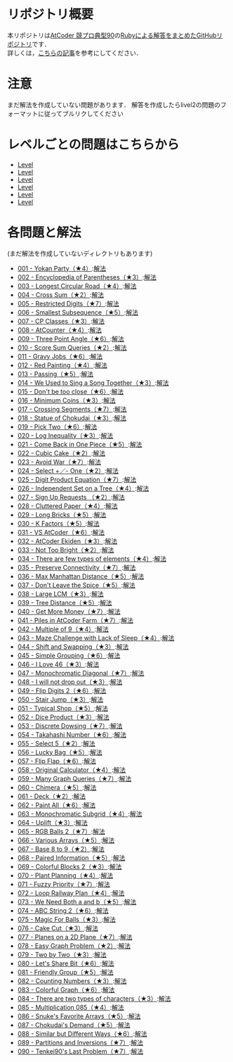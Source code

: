 # リポジトリ概要
本リポジトリは[AtCoder 競プロ典型90](https://atcoder.jp/contests/typical90)の[Rubyによる解答をまとめたGitHubリポジトリ](https://github.com/gostachan/typical_90/tree/main)です．  
詳しくは，[こちらの記事](https://qiita.com/gostachan/items/40451f694e10f11dab1d)を参考にしてください．

# 注意
まだ解法を作成していない問題があります．
解答を作成したらlivel2の問題のフォーマットに従ってプルリクしてください

# レベルごとの問題はこちらから
* [Level](https://github.com/gostachan/typical_90/tree/main/level2)
* [Level](https://github.com/gostachan/typical_90/tree/main/level3)
* [Level](https://github.com/gostachan/typical_90/tree/main/level4)
* [Level](https://github.com/gostachan/typical_90/tree/main/level5)
* [Level](https://github.com/gostachan/typical_90/tree/main/level6)
* [Level](https://github.com/gostachan/typical_90/tree/main/level7)

# 各問題と解法 
(まだ解法を作成していないディレクトリもあります)
* [001 - Yokan Party（★4）](https://atcoder.jp/contests/typical90/tasks/typical90_a):[解法](https://github.com/gostachan/typical_90/tree/main/level4/num1)
* [002 - Encyclopedia of Parentheses（★3）](https://atcoder.jp/contests/typical90/tasks/typical90_b):[解法](https://github.com/gostachan/typical_90/tree/main/level3/num2)
* [003 - Longest Circular Road（★4）](https://atcoder.jp/contests/typical90/tasks/typical90_c):[解法](https://github.com/gostachan/typical_90/tree/main/level4/num3)
* [004 - Cross Sum（★2）](https://atcoder.jp/contests/typical90/tasks/typical90_d):[解法](https://github.com/gostachan/typical_90/tree/main/level2/num4)
* [005 - Restricted Digits（★7）](https://atcoder.jp/contests/typical90/tasks/typical90_e):[解法](https://github.com/gostachan/typical_90/tree/main/level7/num5)
* [006 - Smallest Subsequence（★5）](https://atcoder.jp/contests/typical90/tasks/typical90_f):[解法](https://github.com/gostachan/typical_90/tree/main/level5/num6)
* [007 - CP Classes（★3）](https://atcoder.jp/contests/typical90/tasks/typical90_g):[解法](https://github.com/gostachan/typical_90/tree/main/level3/num7)
* [008 - AtCounter（★4）](https://atcoder.jp/contests/typical90/tasks/typical90_h):[解法](https://github.com/gostachan/typical_90/tree/main/level4/num8)
* [009 - Three Point Angle（★6）](https://atcoder.jp/contests/typical90/tasks/typical90_i):[解法](https://github.com/gostachan/typical_90/tree/main/level6/num9)
* [010 - Score Sum Queries（★2）](https://atcoder.jp/contests/typical90/tasks/typical90_j):[解法](https://github.com/gostachan/typical_90/tree/main/level2/num10)
* [011 - Gravy Jobs（★6）](https://atcoder.jp/contests/typical90/tasks/typical90_k):[解法](https://github.com/gostachan/typical_90/tree/main/level6/num11)
* [012 - Red Painting（★4）](https://atcoder.jp/contests/typical90/tasks/typical90_l):[解法](https://github.com/gostachan/typical_90/tree/main/level4/num12)
* [013 - Passing（★5）](https://atcoder.jp/contests/typical90/tasks/typical90_m):[解法](https://github.com/gostachan/typical_90/tree/main/level5/num13)
* [014 - We Used to Sing a Song Together（★3）](https://atcoder.jp/contests/typical90/tasks/typical90_n):[解法](https://github.com/gostachan/typical_90/tree/main/level3/num14)
* [015 - Don't be too close（★6）](https://atcoder.jp/contests/typical90/tasks/typical90_o):[解法](https://github.com/gostachan/typical_90/tree/main/level6/num15)
* [016 - Minimum Coins（★3）](https://atcoder.jp/contests/typical90/tasks/typical90_p):[解法](https://github.com/gostachan/typical_90/tree/main/level3/num16)
* [017 - Crossing Segments（★7）](https://atcoder.jp/contests/typical90/tasks/typical90_q):[解法](https://github.com/gostachan/typical_90/tree/main/level7/num17)
* [018 - Statue of Chokudai（★3）](https://atcoder.jp/contests/typical90/tasks/typical90_r):[解法](https://github.com/gostachan/typical_90/tree/main/level3/num18)
* [019 - Pick Two（★6）](https://atcoder.jp/contests/typical90/tasks/typical90_s):[解法](https://github.com/gostachan/typical_90/tree/main/level6/num19)
* [020 - Log Inequality（★3）](https://atcoder.jp/contests/typical90/tasks/typical90_t):[解法](https://github.com/gostachan/typical_90/tree/main/level3/num20)
* [021 - Come Back in One Piece（★5）](https://atcoder.jp/contests/typical90/tasks/typical90_u):[解法](https://github.com/gostachan/typical_90/tree/main/level5/num21)
* [022 - Cubic Cake（★2）](https://atcoder.jp/contests/typical90/tasks/typical90_v):[解法](https://github.com/gostachan/typical_90/tree/main/level2/num22)
* [023 - Avoid War（★7）](https://atcoder.jp/contests/typical90/tasks/typical90_w):[解法](https://github.com/gostachan/typical_90/tree/main/level7/num23)
* [024 - Select +／- One（★2）](https://atcoder.jp/contests/typical90/tasks/typical90_x):[解法](https://github.com/gostachan/typical_90/tree/main/level2/num24)
* [025 - Digit Product Equation（★7）](https://atcoder.jp/contests/typical90/tasks/typical90_y):[解法](https://github.com/gostachan/typical_90/tree/main/level7/num25)
* [026 - Independent Set on a Tree（★4）](https://atcoder.jp/contests/typical90/tasks/typical90_z):[解法](https://github.com/gostachan/typical_90/tree/main/level4/num26)
* [027 - Sign Up Requests （★2）](https://atcoder.jp/contests/typical90/tasks/typical90_aa):[解法](https://github.com/gostachan/typical_90/tree/main/level2/num27)
* [028 - Cluttered Paper（★4）](https://atcoder.jp/contests/typical90/tasks/typical90_ab):[解法](https://github.com/gostachan/typical_90/tree/main/level4/num28)
* [029 - Long Bricks（★5）](https://atcoder.jp/contests/typical90/tasks/typical90_ac):[解法](https://github.com/gostachan/typical_90/tree/main/level5/num29)
* [030 - K Factors（★5）](https://atcoder.jp/contests/typical90/tasks/typical90_ad):[解法](https://github.com/gostachan/typical_90/tree/main/level5/num30)
* [031 - VS AtCoder（★6）](https://atcoder.jp/contests/typical90/tasks/typical90_ae):[解法](https://github.com/gostachan/typical_90/tree/main/level6/num31)
* [032 - AtCoder Ekiden（★3）](https://atcoder.jp/contests/typical90/tasks/typical90_af):[解法](https://github.com/gostachan/typical_90/tree/main/level3/num32)
* [033 - Not Too Bright（★2）](https://atcoder.jp/contests/typical90/tasks/typical90_ag):[解法](https://github.com/gostachan/typical_90/tree/main/level2/num33)
* [034 - There are few types of elements（★4）](https://atcoder.jp/contests/typical90/tasks/typical90_ah):[解法](https://github.com/gostachan/typical_90/tree/main/level4/num34)
* [035 - Preserve Connectivity（★7）](https://atcoder.jp/contests/typical90/tasks/typical90_ai):[解法](https://github.com/gostachan/typical_90/tree/main/level7/num35)
* [036 - Max Manhattan Distance（★5）](https://atcoder.jp/contests/typical90/tasks/typical90_aj):[解法](https://github.com/gostachan/typical_90/tree/main/level5/num36)
* [037 - Don't Leave the Spice（★5）](https://atcoder.jp/contests/typical90/tasks/typical90_ak):[解法](https://github.com/gostachan/typical_90/tree/main/level5/num37)
* [038 - Large LCM（★3）](https://atcoder.jp/contests/typical90/tasks/typical90_al):[解法](https://github.com/gostachan/typical_90/tree/main/level3/num38)
* [039 - Tree Distance（★5）](https://atcoder.jp/contests/typical90/tasks/typical90_am):[解法](https://github.com/gostachan/typical_90/tree/main/level5/num39)
* [040 - Get More Money（★7）](https://atcoder.jp/contests/typical90/tasks/typical90_an):[解法](https://github.com/gostachan/typical_90/tree/main/level7/num40)
* [041 - Piles in AtCoder Farm（★7）](https://atcoder.jp/contests/typical90/tasks/typical90_ao):[解法](https://github.com/gostachan/typical_90/tree/main/level7/num41)
* [042 - Multiple of 9（★4）](https://atcoder.jp/contests/typical90/tasks/typical90_ap):[解法](https://github.com/gostachan/typical_90/tree/main/level4/num42)
* [043 - Maze Challenge with Lack of Sleep（★4）](https://atcoder.jp/contests/typical90/tasks/typical90_aq):[解法](https://github.com/gostachan/typical_90/tree/main/level4/num43)
* [044 - Shift and Swapping（★3）](https://atcoder.jp/contests/typical90/tasks/typical90_ar):[解法](https://github.com/gostachan/typical_90/tree/main/level3/num44)
* [045 - Simple Grouping（★6）](https://atcoder.jp/contests/typical90/tasks/typical90_as):[解法](https://github.com/gostachan/typical_90/tree/main/level6/num45)
* [046 - I Love 46（★3）](https://atcoder.jp/contests/typical90/tasks/typical90_at):[解法](https://github.com/gostachan/typical_90/tree/main/level3/num46)
* [047 - Monochromatic Diagonal（★7）](https://atcoder.jp/contests/typical90/tasks/typical90_au):[解法](https://github.com/gostachan/typical_90/tree/main/level7/num47)
* [048 - I will not drop out（★3）](https://atcoder.jp/contests/typical90/tasks/typical90_av):[解法](https://github.com/gostachan/typical_90/tree/main/level3/num48)
* [049 - Flip Digits 2（★6）](https://atcoder.jp/contests/typical90/tasks/typical90_aw):[解法](https://github.com/gostachan/typical_90/tree/main/level6/num49)
* [050 - Stair Jump（★3）](https://atcoder.jp/contests/typical90/tasks/typical90_ax):[解法](https://github.com/gostachan/typical_90/tree/main/level3/num50)
* [051 - Typical Shop（★5）](https://atcoder.jp/contests/typical90/tasks/typical90_ay):[解法](https://github.com/gostachan/typical_90/tree/main/level5/num51)
* [052 - Dice Product（★3）](https://atcoder.jp/contests/typical90/tasks/typical90_az):[解法](https://github.com/gostachan/typical_90/tree/main/level3/num52)
* [053 - Discrete Dowsing（★7）](https://atcoder.jp/contests/typical90/tasks/typical90_ba):[解法](https://github.com/gostachan/typical_90/tree/main/level7/num53)
* [054 - Takahashi Number（★6）](https://atcoder.jp/contests/typical90/tasks/typical90_bb):[解法](https://github.com/gostachan/typical_90/tree/main/level6/num54)
* [055 - Select 5（★2）](https://atcoder.jp/contests/typical90/tasks/typical90_bc):[解法](https://github.com/gostachan/typical_90/tree/main/level2/num55)
* [056 - Lucky Bag（★5）](https://atcoder.jp/contests/typical90/tasks/typical90_bd):[解法](https://github.com/gostachan/typical_90/tree/main/level5/num56)
* [057 - Flip Flap（★6）](https://atcoder.jp/contests/typical90/tasks/typical90_be):[解法](https://github.com/gostachan/typical_90/tree/main/level6/num57)
* [058 - Original Calculator（★4）](https://atcoder.jp/contests/typical90/tasks/typical90_bf):[解法](https://github.com/gostachan/typical_90/tree/main/level4/num58)
* [059 - Many Graph Queries（★7）](https://atcoder.jp/contests/typical90/tasks/typical90_bg):[解法](https://github.com/gostachan/typical_90/tree/main/level7/num59)
* [060 - Chimera（★5）](https://atcoder.jp/contests/typical90/tasks/typical90_bh):[解法](https://github.com/gostachan/typical_90/tree/main/level5/num60)
* [061 - Deck（★2）](https://atcoder.jp/contests/typical90/tasks/typical90_bi):[解法](https://github.com/gostachan/typical_90/tree/main/level2/num61)
* [062 - Paint All（★6）](https://atcoder.jp/contests/typical90/tasks/typical90_bj):[解法](https://github.com/gostachan/typical_90/tree/main/level6/num62)
* [063 - Monochromatic Subgrid（★4）](https://atcoder.jp/contests/typical90/tasks/typical90_bk):[解法](https://github.com/gostachan/typical_90/tree/main/level4/num63)
* [064 - Uplift（★3）](https://atcoder.jp/contests/typical90/tasks/typical90_bl):[解法](https://github.com/gostachan/typical_90/tree/main/level3/num64)
* [065 - RGB Balls 2（★7）](https://atcoder.jp/contests/typical90/tasks/typical90_bm):[解法](https://github.com/gostachan/typical_90/tree/main/level7/num65)
* [066 - Various Arrays（★5）](https://atcoder.jp/contests/typical90/tasks/typical90_bn):[解法](https://github.com/gostachan/typical_90/tree/main/level5/num66)
* [067 - Base 8 to 9（★2）](https://atcoder.jp/contests/typical90/tasks/typical90_bo):[解法](https://github.com/gostachan/typical_90/tree/main/level2/num67)
* [068 - Paired Information（★5）](https://atcoder.jp/contests/typical90/tasks/typical90_bp):[解法](https://github.com/gostachan/typical_90/tree/main/level5/num68)
* [069 - Colorful Blocks 2（★3）](https://atcoder.jp/contests/typical90/tasks/typical90_bq):[解法](https://github.com/gostachan/typical_90/tree/main/level3/num69)
* [070 - Plant Planning（★4）](https://atcoder.jp/contests/typical90/tasks/typical90_br):[解法](https://github.com/gostachan/typical_90/tree/main/level4/num70)
* [071 - Fuzzy Priority（★7）](https://atcoder.jp/contests/typical90/tasks/typical90_bs):[解法](https://github.com/gostachan/typical_90/tree/main/level7/num71)
* [072 - Loop Railway Plan（★4）](https://atcoder.jp/contests/typical90/tasks/typical90_bt):[解法](https://github.com/gostachan/typical_90/tree/main/level4/num72)
* [073 - We Need Both a and b（★5）](https://atcoder.jp/contests/typical90/tasks/typical90_bu):[解法](https://github.com/gostachan/typical_90/tree/main/level5/num73)
* [074 - ABC String 2（★6）](https://atcoder.jp/contests/typical90/tasks/typical90_bv):[解法](https://github.com/gostachan/typical_90/tree/main/level6/num74)
* [075 - Magic For Balls（★3）](https://atcoder.jp/contests/typical90/tasks/typical90_bw):[解法](https://github.com/gostachan/typical_90/tree/main/level3/num75)
* [076 - Cake Cut（★3）](https://atcoder.jp/contests/typical90/tasks/typical90_bx):[解法](https://github.com/gostachan/typical_90/tree/main/level3/num76)
* [077 - Planes on a 2D Plane（★7）](https://atcoder.jp/contests/typical90/tasks/typical90_by):[解法](https://github.com/gostachan/typical_90/tree/main/level7/num77)
* [078 - Easy Graph Problem（★2）](https://atcoder.jp/contests/typical90/tasks/typical90_bz):[解法](https://github.com/gostachan/typical_90/tree/main/level2/num78)
* [079 - Two by Two（★3）](https://atcoder.jp/contests/typical90/tasks/typical90_ca):[解法](https://github.com/gostachan/typical_90/tree/main/level3/num79)
* [080 - Let's Share Bit（★6）](https://atcoder.jp/contests/typical90/tasks/typical90_cb):[解法](https://github.com/gostachan/typical_90/tree/main/level6/num80)
* [081 - Friendly Group（★5）](https://atcoder.jp/contests/typical90/tasks/typical90_cc):[解法](https://github.com/gostachan/typical_90/tree/main/level5/num81)
* [082 - Counting Numbers（★3）](https://atcoder.jp/contests/typical90/tasks/typical90_cd):[解法](https://github.com/gostachan/typical_90/tree/main/level3/num82)
* [083 - Colorful Graph（★6）](https://atcoder.jp/contests/typical90/tasks/typical90_ce):[解法](https://github.com/gostachan/typical_90/tree/main/level6/num83)
* [084 - There are two types of characters（★3）](https://atcoder.jp/contests/typical90/tasks/typical90_cf):[解法](https://github.com/gostachan/typical_90/tree/main/level3/num84)
* [085 - Multiplication 085（★4）](https://atcoder.jp/contests/typical90/tasks/typical90_cg):[解法](https://github.com/gostachan/typical_90/tree/main/level4/num85)
* [086 - Snuke's Favorite Arrays（★5）](https://atcoder.jp/contests/typical90/tasks/typical90_ch):[解法](https://github.com/gostachan/typical_90/tree/main/level5/num86)
* [087 - Chokudai's Demand（★5）](https://atcoder.jp/contests/typical90/tasks/typical90_ci):[解法](https://github.com/gostachan/typical_90/tree/main/level5/num87)
* [088 - Similar but Different Ways（★6）](https://atcoder.jp/contests/typical90/tasks/typical90_cj):[解法](https://github.com/gostachan/typical_90/tree/main/level6/num88)
* [089 - Partitions and Inversions（★7）](https://atcoder.jp/contests/typical90/tasks/typical90_ck):[解法](https://github.com/gostachan/typical_90/tree/main/level7/num89)
* [090 - Tenkei90's Last Problem（★7）](https://atcoder.jp/contests/typical90/tasks/typical90_cl):[解法](https://github.com/gostachan/typical_90/tree/main/level7/num90)
